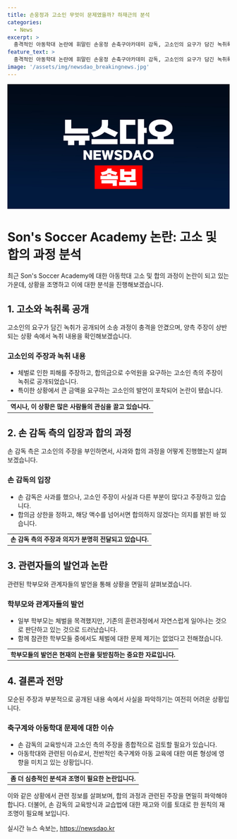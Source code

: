 ```yaml
---
title: 손웅정과 고소인 무엇이 문제였을까? 하재근의 분석
categories:
  - News
excerpt: >
  충격적인 아동학대 논란에 휘말린 손웅정 손축구아카데미 감독, 고소인의 요구가 담긴 녹취록 공개. 고소인 측은 5억원 합의금 요구, 손 감독 측은 3000만원 합의금 제안한 것으로 알려져. 체벌 당한 유소년 학부모들의 반응도 공개돼, 양측의 잘못이 보인다는 지적과 손 감독의 강압적 교육법에 대한 우려가 나열되고 있어. 고소인의 해당사항에 대한 해명과 진실규명이 필요하며, 손 감독의 교육법 개선과 이에 대한 성찰이 요구된다.
feature_text: >
  충격적인 아동학대 논란에 휘말린 손웅정 손축구아카데미 감독, 고소인의 요구가 담긴 녹취록 공개. 고소인 측은 5억원 합의금 요구, 손 감독 측은 3000만원 합의금 제안한 것으로 알려져. 체벌 당한 유소년 학부모들의 반응도 공개돼, 양측의 잘못이 보인다는 지적과 손 감독의 강압적 교육법에 대한 우려가 나열되고 있어. 고소인의 해당사항에 대한 해명과 진실규명이 필요하며, 손 감독의 교육법 개선과 이에 대한 성찰이 요구된다.
image: '/assets/img/newsdao_breakingnews.jpg'
---
```


<p><img src="/assets/img/newsdao_breakingnews.jpg" alt="implanttips 속보" /></p>

<h1>Son's Soccer Academy 논란: 고소 및 합의 과정 분석</h1>

<p data-ke-size="size16">최근 Son's Soccer Academy에 대한 아동학대 고소 및 합의 과정이 논란이 되고 있는 가운데, 상황을 조명하고 이에 대한 분석을 진행해보겠습니다.</p>

<h2 data-ke-size="size26">1. 고소와 녹취록 공개</h2>

<p data-ke-size="size16">고소인의 요구가 담긴 녹취가 공개되어 소송 과정이 충격을 안겼으며, 양측 주장이 상반되는 상황 속에서 녹취 내용을 확인해보겠습니다.</p>

<h3>고소인의 주장과 녹취 내용</h3>

<ul>
    <li>체벌로 인한 피해를 주장하고, 합의금으로 수억원을 요구하는 고소인 측의 주장이 녹취로 공개되었습니다.</li>
    <li>특이한 상황에서 큰 금액을 요구하는 고소인의 발언이 포착되어 논란이 됐습니다.</li>
</ul>

<table>
    <tr>
        <td style="text-align: center; height: 17px;"><b>역시나, 이 상황은 많은 사람들의 관심을 끌고 있습니다.</b></td>
    </tr>
</table>

<h2 data-ke-size="size26">2. 손 감독 측의 입장과 합의 과정</h2>

<p data-ke-size="size16">손 감독 측은 고소인의 주장을 부인하면서, 사과와 합의 과정을 어떻게 진행했는지 살펴보겠습니다.</p>

<h3>손 감독의 입장</h3>

<ul>
    <li>손 감독은 사과를 했으나, 고소인 주장이 사실과 다른 부분이 많다고 주장하고 있습니다.</li>
    <li>합의금 상한을 정하고, 해당 액수를 넘어서면 합의하지 않겠다는 의지를 밝힌 바 있습니다.</li>
</ul>

<table>
    <tr>
        <td style="text-align: center; height: 17px;"><b>손 감독 측의 주장과 의지가 분명히 전달되고 있습니다.</b></td>
    </tr>
</table>

<h2 data-ke-size="size26">3. 관련자들의 발언과 논란</h2>

<p data-ke-size="size16">관련된 학부모와 관계자들의 발언을 통해 상황을 면밀히 살펴보겠습니다.</p>

<h3>학부모와 관계자들의 발언</h3>

<ul>
    <li>일부 학부모는 체벌을 목격했지만, 기존의 훈련과정에서 자연스럽게 일어나는 것으로 판단하고 있는 것으로 드러났습니다.</li>
    <li>함께 참관한 학부모들 중에서도 체벌에 대한 문제 제기는 없었다고 전해졌습니다.</li>
</ul>

<table>
    <tr>
        <td style="text-align: center; height: 17px;"><b>학부모들의 발언은 현재의 논란을 뒷받침하는 중요한 자료입니다.</b></td>
    </tr>
</table>

<h2 data-ke-size="size26">4. 결론과 전망</h2>

<p data-ke-size="size16">모순된 주장과 부분적으로 공개된 내용 속에서 사실을 파악하기는 여전히 어려운 상황입니다.</p>

<h3>축구계와 아동학대 문제에 대한 이슈</h3>

<ul>
    <li>손 감독의 교육방식과 고소인 측의 주장을 종합적으로 검토할 필요가 있습니다.</li>
    <li>아동학대와 관련된 이슈로서, 전반적인 축구계와 아동 교육에 대한 여론 형성에 영향을 미치고 있는 상황입니다.</li>
</ul>

<table>
    <tr>
        <td style="text-align: center; height: 17px;"><b>좀 더 심층적인 분석과 조명이 필요한 논란입니다.</b></td>
    </tr>
</table>

<p data-ke-size="size16">이와 같은 상황에서 관련 정보를 살펴보며, 합의 과정과 관련된 주장을 면밀히 파악해야 합니다. 더불어, 손 감독의 교육방식과 교습법에 대한 재고와 이를 토대로 한 원칙의 재조명이 필요해 보입니다.</p>
실시간 뉴스 속보는, <a href="https://newsdao.kr" rel="dofollow">https://newsdao.kr</a>


